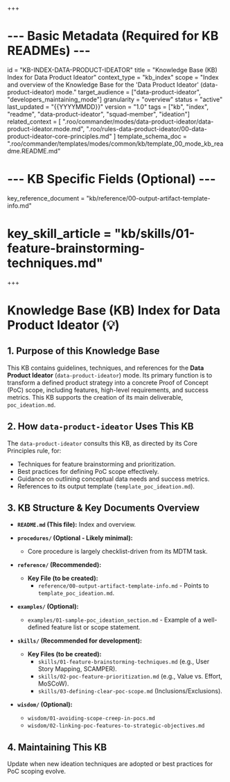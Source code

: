 +++
# --- Basic Metadata (Required for KB READMEs) ---
id = "KB-INDEX-DATA-PRODUCT-IDEATOR"
title = "Knowledge Base (KB) Index for Data Product Ideator"
context_type = "kb_index"
scope = "Index and overview of the Knowledge Base for the 'Data Product Ideator' (data-product-ideator) mode."
target_audience = ["data-product-ideator", "developers_maintaining_mode"]
granularity = "overview"
status = "active"
last_updated = "{{YYYYMMDD}}"
version = "1.0"
tags = ["kb", "index", "readme", "data-product-ideator", "squad-member", "ideation"]
related_context = [
    ".roo/commander/modes/data-product-ideator/data-product-ideator.mode.md",
    ".roo/rules-data-product-ideator/00-data-product-ideator-core-principles.md"
]
template_schema_doc = ".roo/commander/templates/modes/common/kb/template_00_mode_kb_readme.README.md"

# --- KB Specific Fields (Optional) ---
key_reference_document = "kb/reference/00-output-artifact-template-info.md"
# key_skill_article = "kb/skills/01-feature-brainstorming-techniques.md"
+++

# Knowledge Base (KB) Index for Data Product Ideator (💡)

## 1. Purpose of this Knowledge Base

This KB contains guidelines, techniques, and references for the **Data Product Ideator** (`data-product-ideator`) mode. Its primary function is to transform a defined product strategy into a concrete Proof of Concept (PoC) scope, including features, high-level requirements, and success metrics. This KB supports the creation of its main deliverable, `poc_ideation.md`.

## 2. How `data-product-ideator` Uses This KB

The `data-product-ideator` consults this KB, as directed by its Core Principles rule, for:
*   Techniques for feature brainstorming and prioritization.
*   Best practices for defining PoC scope effectively.
*   Guidance on outlining conceptual data needs and success metrics.
*   References to its output template (`template_poc_ideation.md`).

## 3. KB Structure & Key Documents Overview

*   **`README.md` (This file):** Index and overview.

*   **`procedures/` (Optional - Likely minimal):**
    *   Core procedure is largely checklist-driven from its MDTM task.

*   **`reference/` (Recommended):**
    *   **Key File (to be created):**
        *   `reference/00-output-artifact-template-info.md` - Points to `template_poc_ideation.md`.

*   **`examples/` (Optional):**
    *   `examples/01-sample-poc_ideation_section.md` - Example of a well-defined feature list or scope statement.

*   **`skills/` (Recommended for development):**
    *   **Key Files (to be created):**
        *   `skills/01-feature-brainstorming-techniques.md` (e.g., User Story Mapping, SCAMPER).
        *   `skills/02-poc-feature-prioritization.md` (e.g., Value vs. Effort, MoSCoW).
        *   `skills/03-defining-clear-poc-scope.md` (Inclusions/Exclusions).

*   **`wisdom/` (Optional):**
    *   `wisdom/01-avoiding-scope-creep-in-pocs.md`
    *   `wisdom/02-linking-poc-features-to-strategic-objectives.md`

## 4. Maintaining This KB

Update when new ideation techniques are adopted or best practices for PoC scoping evolve.